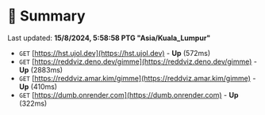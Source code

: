 # 📖 Summary
Last updated: **15/8/2024, 5:58:58 PTG "Asia/Kuala_Lumpur"**

- `GET` [https://hst.ujol.dev](https://hst.ujol.dev) - **Up** (572ms)
- `GET` [https://reddviz.deno.dev/gimme](https://reddviz.deno.dev/gimme) - **Up** (2883ms)
- `GET` [https://reddviz.amar.kim/gimme](https://reddviz.amar.kim/gimme) - **Up** (410ms)
- `GET` [https://dumb.onrender.com](https://dumb.onrender.com) - **Up** (322ms)
